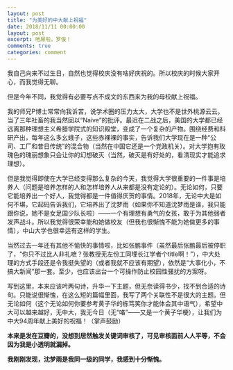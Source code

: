 ```yaml
---
layout: post
title: "为美好的中大献上祝福"
date: 2018/11/11 00:00:00
layout: post
excerpt: 吔屎啦，罗俊！
comments: true
categories: comment
---
```


我自己向来不过生日，自然也觉得校庆没有啥好庆祝的。所以校庆的时候大家开心，而我觉得无聊。

但是今年不同，我觉得有必要写点不成文的东西来为我的母校献上祝福。

我的师兄P博士常常向我诉苦，说学术圈的压力太大，大学也不是世外桃源云云。当了三年社畜的我当然回以“Naive”的批评。最迟在二战之后，美国的大学都已经远离那种理想主义希腊学院式的知识殿堂，变成了一个复杂的产物。围绕经费和科研产出，每年这么多幺蛾子，这些赤裸裸的事实，告诉我们大学现在是一种“公司、工厂和昔日传统”的混合物（当然在中国它还是一个党政机关）。对大学抱有玫瑰色的瑰丽想象只会让你的幻想破灭（当然，破灭是有好处的，看清现实才能追求理想）。

但是我觉得即使在大学已经变得那么复杂的今天，我觉得大学很重要的一件事是培养人（问题是培养怎样的人和怎样培养人从来都是没有定论的）。无论如何，只要它能培养出一个好人，我觉得都是一件值得庆贺的事情。2018年，无论中大是如何不堪，它起码告诉我们，它培养出了沈梦雨（如果你不知道沈梦雨是谁，我只能跟你说，她不是女足国少队长啦）——一个有理想有勇气的女孩，敢于为其他弱者发声战斗。所以我觉得很荣幸能和她做校友（但我也很惭愧不能为她做更多的事情），中山大学也很幸运有这样的学生。

当然过去一年还有其他不愉快的事情啦，比如张鹏事件（虽然最后张鹏最后被停职了，“你只不过比人非礼嗻？张教授无左份工同埋长江学者个title啊！”），中大处理的方式手段还是令我挺失望的（或者我就不应该有期望），依然是“大事化小，不搞大新闻”那一套。至少，也应该出台一个可操作防止校园性骚扰的方案呀。

写到这里，本来应该吟两句诗，升华一下主题，但无奈读得书少，找不到合适的诗句。只能说很惭愧，在这么短的篇幅里面，我写了两个关联性不是很大的主题。但无论如何（这个无论如何你要参考黄子华的栋笃笑你才能体会其中语气），希望中大可以越来越好，无中大，我无今日（无“咯”——又是一个黄子华梗），让我们为中大94周年献上美好的祝福！（掌声鼓励）

**本来是发在豆瓣的，没想到居然触发关键词审核了，可见审核面前人人平等，不会因为我是小透明就漏掉。**

**我刚刚发现，沈梦雨是我同一级的同学，我感到十分惭愧。**
